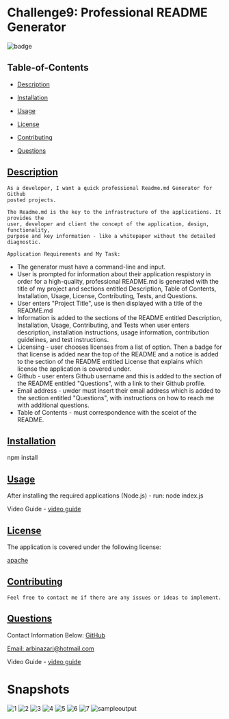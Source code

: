 
# Challenge9: Professional README Generator
  
  
  ![badge](https://img.shields.io/badge/license-apache-blue)
    
  ## Table-of-Contents
  * [Description](#description)
  * [Installation](#installation)
  * [Usage](#usage)
  
  * [License](#license)
    
  * [Contributing](#contributing)
  * [Questions](#questions)
  
  ## [Description](#table-of-contents)
    As a developer, I want a quick professional Readme.md Generator for Github
    posted projects.

    The Readme.md is the key to the infrastructure of the applications. It provides the 
    user, developer and client the concept of the application, design, functionality,
    purpose and key information - like a whitepaper without the detailed diagnostic. 

    Application Requirements and My Task:

   - The generator must have a command-line and input.
   - User is prompted for information about their application respistory in order
     for a high-quality, professional README.md is generated with the title of my project 
     and sections entitled Description, Table of Contents, Installation, Usage, License, 
     Contributing, Tests, and Questions.
   - User enters "Project Title", use is then displayed with a title of the README.md
   - Information is added to the sections of the README entitled Description, Installation, 
     Usage, Contributing, and Tests when user enters description, installation instructions, 
     usage information, contribution guidelines, and test instructions.
   - Licensing - user chooses licenses from a list of option. Then a badge for that license 
     is added near the top of the README and a notice is added to the section of the README 
     entitled License that explains which license the application is covered under.
   - Github - user enters Github username and this is added to the section of the README
     entitled "Questions", with a link to their Github profile.
   - Email address - uwder must insert their email address which is added to the section
     entitled "Questions", with instructions on how to reach me with additional questions.
   - Table of Contents - must correspondence with the sceiot of the README. 

  ## [Installation](#table-of-contents)

  npm install
  
  ## [Usage](#table-of-contents)

  After installing the required applications (Node.js) - run: node index.js
 
   Video Guide - [video guide](https://www.awesomescreenshot.com/video/7497518?key=39b1b50897de8d6ae47e34774bafb4f6)
  
  ## [License](#table-of-contents)
  The application is covered under the following license:
  
  [apache](https://choosealicense.com/licenses/apache)
    
    
  ## [Contributing](#table-of-contents)
  
    Feel free to contact me if there are any issues or ideas to implement.
    
  ## [Questions](#table-of-contents)
  Contact Information Below:
  [GitHub](https://github.com/arbinazari)

  [Email: arbinazari@hotmail.com](mailto:arbinazari@hotmail.com)
  
  Video Guide - [video guide](https://www.awesomescreenshot.com/video/7497518?key=39b1b50897de8d6ae47e34774bafb4f6)
  
  # Snapshots
  
![1](https://user-images.githubusercontent.com/95839411/154869250-15447700-2842-40e5-8403-e5a032fd5d99.jpg)
![2](https://user-images.githubusercontent.com/95839411/154869253-0cb8adee-4b36-457b-a8ed-3fb9c1b394b7.jpg)
![3](https://user-images.githubusercontent.com/95839411/154869260-ebcb5890-468d-4c86-8785-5867890da5f8.jpg)
![4](https://user-images.githubusercontent.com/95839411/154869262-2d08f12e-881d-4f09-8fb5-36c01694b7fc.jpg)
![5](https://user-images.githubusercontent.com/95839411/154869265-0257d55e-82f3-4e86-86f6-0c6f6798ba71.jpg)
![6](https://user-images.githubusercontent.com/95839411/154869266-23e4ead3-c75a-4ba9-84d6-b91f9259372e.jpg)
![7](https://user-images.githubusercontent.com/95839411/154869268-bcf7a5d9-b925-48d0-9a1d-ec3a3eca3375.jpg)
![sampleoutput](https://user-images.githubusercontent.com/95839411/154869270-874cb342-adbc-4ce9-9ea4-2d28c69a63a3.jpg)

